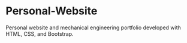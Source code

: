 # Personal-Website
Personal website and mechanical engineering portfolio developed with HTML, CSS, and Bootstrap.
